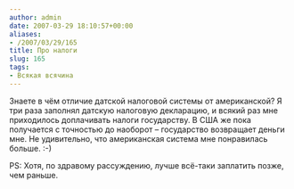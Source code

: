 ```yaml
---
author: admin
date: 2007-03-29 18:10:57+00:00
aliases:
- /2007/03/29/165
title: Про налоги
slug: 165
tags:
- Всякая всячина
---
```


Знаете в чём отличие датской налоговой системы от американской? Я три раза заполнял датскую налоговую декларацию, и всякий раз мне приходилось доплачивать налоги государству. В США же пока получается с точностью до наоборот – государство возвращает деньги мне.  Не удивительно, что американская система мне понравилась больше. :-)

PS: Хотя, по здравому рассуждению, лучше всё-таки заплатить позже, чем раньше. 
